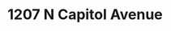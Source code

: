 ---
title: 1207 N Capitol Avenue
address: 1207 N Capitol Ave, San Jose, CA 95132
developer: DANCO
municipality: San Jose
units: 128
phase: Under Review
permits:
    H24-035:
        status: Under Review
        initial_date: 2024-08-14
        final_date: None
        description: Site development permit to allow the demolition of an existing approximately 5,627-square-foot, single-family house and the removal of14 trees, including four ordinance-size trees, for the construction of a five-story multifamily housing project with 128 affordable housing units, subject to the state Density Bonus law, on an approximately 1.5-gross acre site.
    PRE24-138:
        status: Under Review
        initial_date: 2024-06-04
        final_date: None
        description: SB330 preliminary application to construct 5-story multi-family apartment with 128 affordable units.
geometry: ['37.38805279789893', '-121.86284676747681']
published: True
---